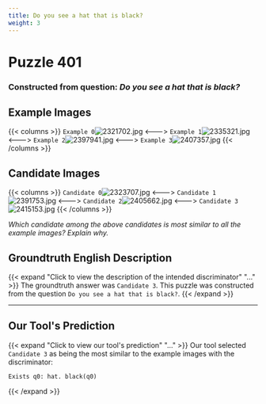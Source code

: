 ```yaml
---
title: Do you see a hat that is black?
weight: 3
---
```


# Puzzle 401
### Constructed from question: _Do you see a hat that is black?_


## Example Images
{{< columns >}}
`Example 0`![2321702.jpg](/gqa_images/2321702.jpg)
<--->
`Example 1`![2335321.jpg](/gqa_images/2335321.jpg)
<--->
`Example 2`![2397941.jpg](/gqa_images/2397941.jpg)
<--->
`Example 3`![2407357.jpg](/gqa_images/2407357.jpg)
{{< /columns >}}

## Candidate Images
{{< columns >}}
`Candidate 0`![2323707.jpg](/gqa_images/2323707.jpg)
<--->
`Candidate 1`![2391753.jpg](/gqa_images/2391753.jpg)
<--->
`Candidate 2`![2405662.jpg](/gqa_images/2405662.jpg)
<--->
`Candidate 3`![2415153.jpg](/gqa_images/2415153.jpg)
{{< /columns >}}

*Which candidate among the above candidates is most similar to all the example images? Explain why.*

## Groundtruth English Description

{{< expand "Click to view the description of the intended discriminator" "..." >}}
The groundtruth answer was `Candidate 3`. This puzzle was constructed from the question `Do you see a hat that is black?`.
{{< /expand >}}

---

## Our Tool's Prediction

{{< expand "Click to view our tool's prediction" "..." >}}
Our tool selected `Candidate 3` as being the most similar to the example images with the discriminator:
```plaintext
Exists q0: hat. black(q0)
```
{{< /expand >}}

